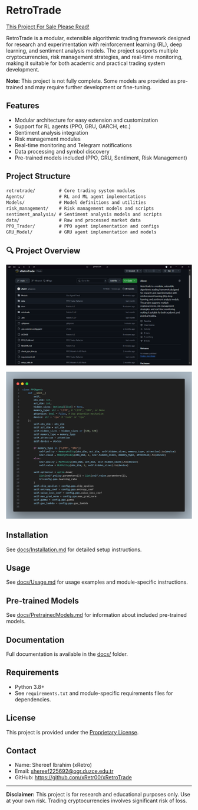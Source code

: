 # RetroTrade

[This Project For Sale Please Read!](For_Sale.md)

RetroTrade is a modular, extensible algorithmic trading framework designed for research and experimentation with reinforcement learning (RL), deep learning, and sentiment analysis models. The project supports multiple cryptocurrencies, risk management strategies, and real-time monitoring, making it suitable for both academic and practical trading system development.

**Note:** This project is not fully complete. Some models are provided as pre-trained and may require further development or fine-tuning.

## Features
- Modular architecture for easy extension and customization
- Support for RL agents (PPO, GRU, GARCH, etc.)
- Sentiment analysis integration
- Risk management modules
- Real-time monitoring and Telegram notifications
- Data processing and symbol discovery
- Pre-trained models included (PPO, GRU, Sentiment, Risk Management)

## Project Structure
```
retrotrade/         # Core trading system modules
Agents/             # RL and ML agent implementations
Models/             # Model definitions and utilities
risk_management/    # Risk management models and scripts
sentiment_analysis/ # Sentiment analysis models and scripts
data/               # Raw and processed market data
PPO_Trader/         # PPO agent implementation and configs
GRU_Model/          # GRU agent implementation and models
```
## 🔍 Project Overview

![RetroTrade Overview](assets/overview.png)

![PPO Model Class Simple Snapshot](assets/PPO.png)

## Installation
See [docs/Installation.md](docs/Installation.md) for detailed setup instructions.

## Usage
See [docs/Usage.md](docs/Usage.md) for usage examples and module-specific instructions.

## Pre-trained Models
See [docs/PretrainedModels.md](docs/PretrainedModels.md) for information about included pre-trained models.

## Documentation
Full documentation is available in the [docs/](docs/) folder.

## Requirements
- Python 3.8+
- See `requirements.txt` and module-specific requirements files for dependencies.

## License
This project is provided under the [Proprietary License](LICENSE).

## Contact
- Name: Shereef Ibrahim (xRetro)
- Email: shereef225692@ogr.duzce.edu.tr
- GitHub: https://github.com/xRetr00/xRetroTrade

---

**Disclaimer:** This project is for research and educational purposes only. Use at your own risk. Trading cryptocurrencies involves significant risk of loss.
